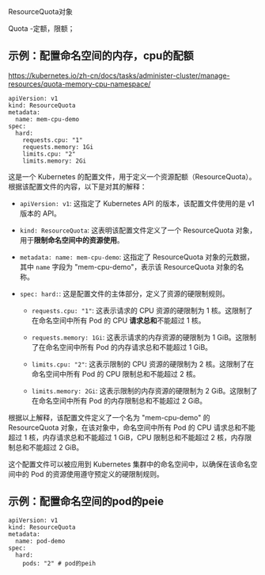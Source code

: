 ResourceQuota对象

Quota -定额，限额；

## 示例：配置命名空间的内存，cpu的配额
https://kubernetes.io/zh-cn/docs/tasks/administer-cluster/manage-resources/quota-memory-cpu-namespace/

```
apiVersion: v1
kind: ResourceQuota
metadata:
  name: mem-cpu-demo
spec:
  hard:
    requests.cpu: "1"
    requests.memory: 1Gi
    limits.cpu: "2"
    limits.memory: 2Gi
```

这是一个 Kubernetes 的配置文件，用于定义一个资源配额（ResourceQuota）。根据该配置文件的内容，以下是对其的解释：

- `apiVersion: v1`: 这指定了 Kubernetes API 的版本，该配置文件使用的是 v1 版本的 API。

- `kind: ResourceQuota`: 这表明该配置文件定义了一个 ResourceQuota 对象，用于**限制命名空间中的资源使用**。

- `metadata: name: mem-cpu-demo`: 这指定了 ResourceQuota 对象的元数据，其中 `name` 字段为 "mem-cpu-demo"，表示该 ResourceQuota 对象的名称。

- `spec: hard:`: 这是配置文件的主体部分，定义了资源的硬限制规则。

    - `requests.cpu: "1"`: 这表示请求的 CPU 资源的硬限制为 1 核。这限制了在命名空间中所有 Pod 的 CPU **请求总和**不能超过 1 核。

    - `requests.memory: 1Gi`: 这表示请求的内存资源的硬限制为 1 GiB。这限制了在命名空间中所有 Pod 的内存请求总和不能超过 1 GiB。

    - `limits.cpu: "2"`: 这表示限制的 CPU 资源的硬限制为 2 核。这限制了在命名空间中所有 Pod 的 CPU 限制总和不能超过 2 核。

    - `limits.memory: 2Gi`: 这表示限制的内存资源的硬限制为 2 GiB。这限制了在命名空间中所有 Pod 的内存限制总和不能超过 2 GiB。

根据以上解释，该配置文件定义了一个名为 "mem-cpu-demo" 的 ResourceQuota 对象，在该对象中，命名空间中所有 Pod 的 CPU 请求总和不能超过 1 核，内存请求总和不能超过 1 GiB，CPU 限制总和不能超过 2 核，内存限制总和不能超过 2 GiB。

这个配置文件可以被应用到 Kubernetes 集群中的命名空间中，以确保在该命名空间中的 Pod 的资源使用遵守预定义的硬限制规则。

## 示例：配置命名空间的pod的peie

```
apiVersion: v1
kind: ResourceQuota
metadata:
  name: pod-demo
spec:
  hard:
    pods: "2" # pod的peih
```

